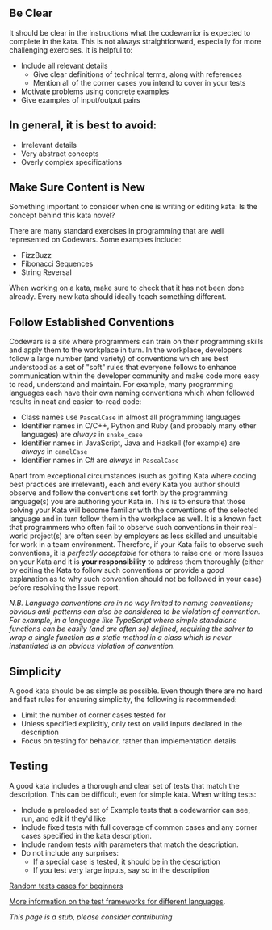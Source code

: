 ## Be Clear

It should be clear in the instructions what the codewarrior is expected to complete in the kata. This is not always straightforward, especially for more challenging exercises. It is helpful to:

- Include all relevant details
  - Give clear definitions of technical terms, along with references
  - Mention all of the corner cases you intend to cover in your tests
- Motivate problems using concrete examples
- Give examples of input/output pairs

## In general, it is best to avoid:

- Irrelevant details
- Very abstract concepts
- Overly complex specifications

## Make Sure Content is New

Something important to consider when one is writing or editing kata: Is the concept behind this kata novel?

There are many standard exercises in programming that are well represented on Codewars. Some examples include:
- FizzBuzz
- Fibonacci Sequences
- String Reversal

When working on a kata, make sure to check that it has not been done already. Every new kata should ideally teach something different.

## Follow Established Conventions

Codewars is a site where programmers can train on their programming skills and apply them to the workplace in turn.  In the workplace, developers follow a large number (and variety) of conventions which are best understood as a set of "soft" rules that everyone follows to enhance communication within the developer community and make code more easy to read, understand and maintain.  For example, many programming languages each have their own naming conventions which when followed results in neat and easier-to-read code:

- Class names use `PascalCase` in almost all programming languages
- Identifier names in C/C++, Python and Ruby (and probably many other languages) are *always* in `snake_case`
- Identifier names in JavaScript, Java and Haskell (for example) are *always* in `camelCase`
- Identifier names in C# are *always* in `PascalCase`

Apart from exceptional circumstances (such as golfing Kata where coding best practices are irrelevant), each and every Kata you author should observe and follow the conventions set forth by the programming language(s) you are authoring your Kata in.  This is to ensure that those solving your Kata will become familiar with the conventions of the selected language and in turn follow them in the workplace as well.  It is a known fact that programmers who often fail to observe such conventions in their real-world project(s) are often seen by employers as less skilled and unsuitable for work in a team environment.  Therefore, if your Kata fails to observe such conventions, it is *perfectly acceptable* for others to raise one or more Issues on your Kata and it is **your responsibility** to address them thoroughly (either by editing the Kata to follow such conventions or provide a *good* explanation as to why such convention should not be followed in your case) before resolving the Issue report.

*N.B. Language conventions are in no way limited to naming conventions; obvious anti-patterns can also be considered to be violation of convention.  For example, in a language like TypeScript where simple standalone functions can be easily (and are often so) defined, requiring the solver to wrap a single function as a static method in a class which is never instantiated is an obvious violation of convention.*

## Simplicity

A good kata should be as simple as possible. Even though there are no hard and fast rules for ensuring simplicity, the following is recommended:

- Limit the number of corner cases tested for
- Unless specified explicitly, only test on valid inputs declared in the description
- Focus on testing for behavior, rather than implementation details

## Testing

A good kata includes a thorough and clear set of tests that match the description. This can be difficult, even for simple kata. When writing tests: 

- Include a preloaded set of Example tests that a codewarrior can see, run, and edit if they'd like
- Include fixed tests with full coverage of common cases and any corner cases specified in the kata description.
- Include random tests with parameters that match the description. 
- Do not include any surprises:
  - If a special case is tested, it should be in the description 
  - If you test very large inputs, say so in the description

[Random tests cases for beginners](https://github.com/codingforeveryone/READMEs/blob/master/codewars/random-test-cases-for-complete-beginners.md)

[More information on the test frameworks for different languages](https://github.com/Codewars/codewars.com/wiki/Languages-and-Test-Frameworks).


*This page is a stub, please consider contributing*